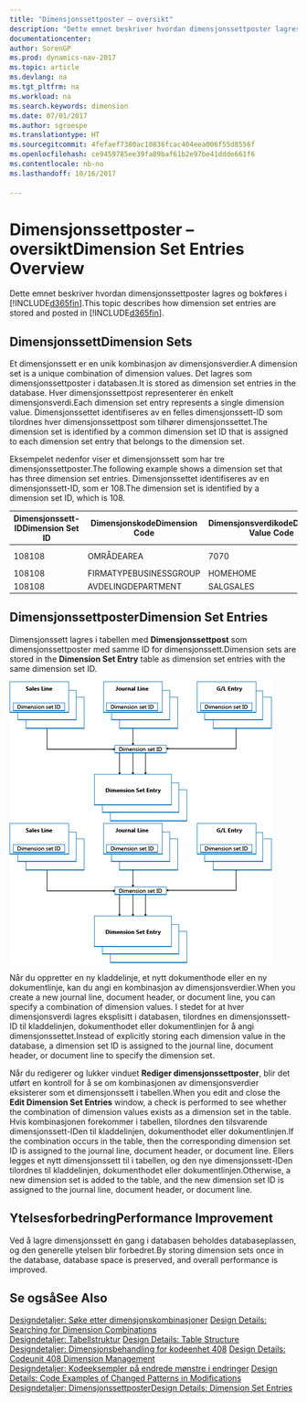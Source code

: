 ```yaml
---
title: "Dimensjonssettposter – oversikt"
description: "Dette emnet beskriver hvordan dimensjonssettposter lagres og bokføres i [!INCLUDE[d365fin](includes/d365fin_md.MD)]."
documentationcenter: 
author: SorenGP
ms.prod: dynamics-nav-2017
ms.topic: article
ms.devlang: na
ms.tgt_pltfrm: na
ms.workload: na
ms.search.keywords: dimension
ms.date: 07/01/2017
ms.author: sgroespe
ms.translationtype: HT
ms.sourcegitcommit: 4fefaef7380ac10836fcac404eea006f55d8556f
ms.openlocfilehash: ce9459785ee39fa89baf61b2e97be41ddde661f6
ms.contentlocale: nb-no
ms.lasthandoff: 10/16/2017

---
```

# <a name="dimension-set-entries-overview"></a><span data-ttu-id="d6467-103">Dimensjonssettposter – oversikt</span><span class="sxs-lookup"><span data-stu-id="d6467-103">Dimension Set Entries Overview</span></span>
<span data-ttu-id="d6467-104">Dette emnet beskriver hvordan dimensjonssettposter lagres og bokføres i [!INCLUDE[d365fin](includes/d365fin_md.md)].</span><span class="sxs-lookup"><span data-stu-id="d6467-104">This topic describes how dimension set entries are stored and posted in [!INCLUDE[d365fin](includes/d365fin_md.md)].</span></span>  
  
## <a name="dimension-sets"></a><span data-ttu-id="d6467-105">Dimensjonssett</span><span class="sxs-lookup"><span data-stu-id="d6467-105">Dimension Sets</span></span>  
<span data-ttu-id="d6467-106">Et dimensjonssett er en unik kombinasjon av dimensjonsverdier.</span><span class="sxs-lookup"><span data-stu-id="d6467-106">A dimension set is a unique combination of dimension values.</span></span> <span data-ttu-id="d6467-107">Det lagres som dimensjonssettposter i databasen.</span><span class="sxs-lookup"><span data-stu-id="d6467-107">It is stored as dimension set entries in the database.</span></span> <span data-ttu-id="d6467-108">Hver dimensjonssettpost representerer én enkelt dimensjonsverdi.</span><span class="sxs-lookup"><span data-stu-id="d6467-108">Each dimension set entry represents a single dimension value.</span></span> <span data-ttu-id="d6467-109">Dimensjonssettet identifiseres av en felles dimensjonssett-ID som tilordnes hver dimensjonssettpost som tilhører dimensjonssettet.</span><span class="sxs-lookup"><span data-stu-id="d6467-109">The dimension set is identified by a common dimension set ID that is assigned to each dimension set entry that belongs to the dimension set.</span></span>  
  
<span data-ttu-id="d6467-110">Eksempelet nedenfor viser et dimensjonssett som har tre dimensjonssettposter.</span><span class="sxs-lookup"><span data-stu-id="d6467-110">The following example shows a dimension set that has three dimension set entries.</span></span> <span data-ttu-id="d6467-111">Dimensjonssettet identifiseres av en dimensjonssett-ID, som er 108.</span><span class="sxs-lookup"><span data-stu-id="d6467-111">The dimension set is identified by a dimension set ID, which is 108.</span></span>  
  
|<span data-ttu-id="d6467-112">Dimensjonssett-ID</span><span class="sxs-lookup"><span data-stu-id="d6467-112">Dimension Set ID</span></span>|<span data-ttu-id="d6467-113">Dimensjonskode</span><span class="sxs-lookup"><span data-stu-id="d6467-113">Dimension Code</span></span>|<span data-ttu-id="d6467-114">Dimensjonsverdikode</span><span class="sxs-lookup"><span data-stu-id="d6467-114">Dimension Value Code</span></span>|<span data-ttu-id="d6467-115">Navn på dimensjonsverdi</span><span class="sxs-lookup"><span data-stu-id="d6467-115">Dimension Value Name</span></span>|  
|----------------------|--------------------|--------------------------|--------------------------|  
|<span data-ttu-id="d6467-116">108</span><span class="sxs-lookup"><span data-stu-id="d6467-116">108</span></span>|<span data-ttu-id="d6467-117">OMRÅDE</span><span class="sxs-lookup"><span data-stu-id="d6467-117">AREA</span></span>|<span data-ttu-id="d6467-118">70</span><span class="sxs-lookup"><span data-stu-id="d6467-118">70</span></span>|<span data-ttu-id="d6467-119">Amerika – nord</span><span class="sxs-lookup"><span data-stu-id="d6467-119">America North</span></span>|  
|<span data-ttu-id="d6467-120">108</span><span class="sxs-lookup"><span data-stu-id="d6467-120">108</span></span>|<span data-ttu-id="d6467-121">FIRMATYPE</span><span class="sxs-lookup"><span data-stu-id="d6467-121">BUSINESSGROUP</span></span>|<span data-ttu-id="d6467-122">HOME</span><span class="sxs-lookup"><span data-stu-id="d6467-122">HOME</span></span>|<span data-ttu-id="d6467-123">Hjem</span><span class="sxs-lookup"><span data-stu-id="d6467-123">Home</span></span>|  
|<span data-ttu-id="d6467-124">108</span><span class="sxs-lookup"><span data-stu-id="d6467-124">108</span></span>|<span data-ttu-id="d6467-125">AVDELING</span><span class="sxs-lookup"><span data-stu-id="d6467-125">DEPARTMENT</span></span>|<span data-ttu-id="d6467-126">SALG</span><span class="sxs-lookup"><span data-stu-id="d6467-126">SALES</span></span>|<span data-ttu-id="d6467-127">Salg</span><span class="sxs-lookup"><span data-stu-id="d6467-127">Sales</span></span>|  
  
## <a name="dimension-set-entries"></a><span data-ttu-id="d6467-128">Dimensjonssettposter</span><span class="sxs-lookup"><span data-stu-id="d6467-128">Dimension Set Entries</span></span>  
<span data-ttu-id="d6467-129">Dimensjonssett lagres i tabellen med **Dimensjonssettpost** som dimensjonssettposter med samme ID for dimensjonssett.</span><span class="sxs-lookup"><span data-stu-id="d6467-129">Dimension sets are stored in the **Dimension Set Entry** table as dimension set entries with the same dimension set ID.</span></span>  
  
<span data-ttu-id="d6467-130">![Oversikt over dimensjonspost](media/dimensionentrynav7.png "DimensionEntryNAV7")</span><span class="sxs-lookup"><span data-stu-id="d6467-130">![Dimension Entry overview](media/dimensionentrynav7.png "DimensionEntryNAV7")</span></span>  
  
<span data-ttu-id="d6467-131">Når du oppretter en ny kladdelinje, et nytt dokumenthode eller en ny dokumentlinje, kan du angi en kombinasjon av dimensjonsverdier.</span><span class="sxs-lookup"><span data-stu-id="d6467-131">When you create a new journal line, document header, or document line, you can specify a combination of dimension values.</span></span> <span data-ttu-id="d6467-132">I stedet for at hver dimensjonsverdi lagres eksplisitt i databasen, tilordnes en dimensjonssett-ID til kladdelinjen, dokumenthodet eller dokumentlinjen for å angi dimensjonssettet.</span><span class="sxs-lookup"><span data-stu-id="d6467-132">Instead of explicitly storing each dimension value in the database, a dimension set ID is assigned to the journal line, document header, or document line to specify the dimension set.</span></span>  
  
<span data-ttu-id="d6467-133">Når du redigerer og lukker vinduet **Rediger dimensjonssettposter**, blir det utført en kontroll for å se om kombinasjonen av dimensjonsverdier eksisterer som et dimensjonssett i tabellen.</span><span class="sxs-lookup"><span data-stu-id="d6467-133">When you edit and close the **Edit Dimension Set Entries** window, a check is performed to see whether the combination of dimension values exists as a dimension set in the table.</span></span> <span data-ttu-id="d6467-134">Hvis kombinasjonen forekommer i tabellen, tilordnes den tilsvarende dimensjonssett-IDen til kladdelinjen, dokumenthodet eller dokumentlinjen.</span><span class="sxs-lookup"><span data-stu-id="d6467-134">If the combination occurs in the table, then the corresponding dimension set ID is assigned to the journal line, document header, or document line.</span></span> <span data-ttu-id="d6467-135">Ellers legges et nytt dimensjonssett til i tabellen, og den nye dimensjonssett-IDen tilordnes til kladdelinjen, dokumenthodet eller dokumentlinjen.</span><span class="sxs-lookup"><span data-stu-id="d6467-135">Otherwise, a new dimension set is added to the table, and the new dimension set ID is assigned to the journal line, document header, or document line.</span></span>  
  
## <a name="performance-improvement"></a><span data-ttu-id="d6467-136">Ytelsesforbedring</span><span class="sxs-lookup"><span data-stu-id="d6467-136">Performance Improvement</span></span>  
<span data-ttu-id="d6467-137">Ved å lagre dimensjonssett én gang i databasen beholdes databaseplassen, og den generelle ytelsen blir forbedret.</span><span class="sxs-lookup"><span data-stu-id="d6467-137">By storing dimension sets once in the database, database space is preserved, and overall performance is improved.</span></span>  
  
## <a name="see-also"></a><span data-ttu-id="d6467-138">Se også</span><span class="sxs-lookup"><span data-stu-id="d6467-138">See Also</span></span>  
<span data-ttu-id="d6467-139">[Designdetaljer: Søke etter dimensjonskombinasjoner](design-details-searching-for-dimension-combinations.md) </span><span class="sxs-lookup"><span data-stu-id="d6467-139">[Design Details: Searching for Dimension Combinations](design-details-searching-for-dimension-combinations.md) </span></span>  
<span data-ttu-id="d6467-140">[Designdetaljer: Tabellstruktur](design-details-table-structure.md) </span><span class="sxs-lookup"><span data-stu-id="d6467-140">[Design Details: Table Structure](design-details-table-structure.md) </span></span>  
<span data-ttu-id="d6467-141">[Designdetaljer: Dimensjonsbehandling for kodeenhet 408](design-details-codeunit-408-dimension-management.md) </span><span class="sxs-lookup"><span data-stu-id="d6467-141">[Design Details: Codeunit 408 Dimension Management](design-details-codeunit-408-dimension-management.md) </span></span>  
<span data-ttu-id="d6467-142">[Designdetaljer: Kodeeksempler på endrede mønstre i endringer](design-details-code-examples-of-changed-patterns-in-modifications.md) </span><span class="sxs-lookup"><span data-stu-id="d6467-142">[Design Details: Code Examples of Changed Patterns in Modifications](design-details-code-examples-of-changed-patterns-in-modifications.md) </span></span>  
[<span data-ttu-id="d6467-143">Designdetaljer: Dimensjonssettposter</span><span class="sxs-lookup"><span data-stu-id="d6467-143">Design Details: Dimension Set Entries</span></span>](design-details-dimension-set-entries.md)   


